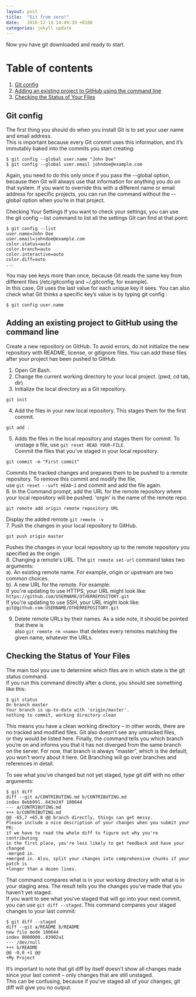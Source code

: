 ```yaml
---
layout: post
title:  "Git from zero!"
date:   2016-12-14 14:49:39 +0100
categories: jekyll update
---
```


Now you have git downloaded and ready to start.

# Table of contents
1. [Git config](#gitconfig)
2. [Adding an existing project to GitHub using the command line](#addproj)
3. [Checking the Status of Your Files](#statuscheck)

## Git config <a name="gitconfig"></a>
The first thing you should do when you install Git is to set your user name and email address.   
This is important because every Git commit uses this information, and it’s immutably baked into the commits you start creating:   

```
$ git config --global user.name "John Doe"     
$ git config --global user.email johndoe@example.com     
```   

Again, you need to do this only once if you pass the --global option, because then Git will always use that information for 
anything you do on that system. If you want to override this with a different name or email address for specific projects, 
you can run the command without the --global option when you’re in that project.

Checking Your Settings
If you want to check your settings, you can use the git config --list command to list all the settings Git can find at that point:  

```
$ git config --list    
user.name=John Doe    
user.email=johndoe@example.com      
color.status=auto     
color.branch=auto     
color.interactive=auto     
color.diff=auto   
...   
```    

You may see keys more than once, because Git reads the same key from different files (/etc/gitconfig and ~/.gitconfig, for example).  
In this case, Git uses the last value for each unique key it sees. You can also check what Git thinks a specific key’s value is by typing git config <key>:   

```
$ git config user.name   
```  


## Adding an existing project to GitHub using the command line <a name="addproj"></a>
Create a new repository on GitHub. To avoid errors, do not initialize the new repository with README, license, 
or gitignore files. You can add these files after your project has been pushed to GitHub. 
1. Open Git Bash.   
2. Change the current working directory to your local project. (pwd, cd tab, dir)   
3. Initialize the local directory as a Git repository.   
```
git init   
```    
4. Add the files in your new local repository. This stages them for the first commit.    
```
git add .   
```    
5. Adds the files in the local repository and stages them for commit. To unstage a file, use `git reset HEAD YOUR-FILE`.   
Commit the files that you've staged in your local repository.   
```
git commit -m "First commit"   
```    
Commits the tracked changes and prepares them to be pushed to a remote repository. To remove this commit and modify the file,   
use `git reset --soft HEAD~1` and commit and add the file again.   
6. In the Command prompt, add the URL for the remote repository where your local repository will be pushed. 'orgin' is the name of the remote repo.   
```
git remote add origin remote repository URL   
```    
Display the added remote `git remote -v`   
7. Push the changes in your local repository to GitHub.   
```
git push origin master   
```    
Pushes the changes in your local repository up to the remote repository you specified as the origin    
8. Changing a remote's URL. The `git remote set-url` command takes two arguments:  
a). An existing remote name. For example, origin or upstream are two common choices.    
b). A new URL for the remote. For example:   
  If you're updating to use HTTPS, your URL might look like: `https://github.com/USERNAME/OTHERREPOSITORY.git`    
  If you're updating to use SSH, your URL might look like: `git@github.com:USERNAME/OTHERREPOSITORY.git`     

9. Delete remote URLs by their names. As a side note, it should be pointed that there is     
also `git remote rm <name>` that deletes every remotes matching the given name, whatever the URLs.    


## Checking the Status of Your Files <a name="statuscheck"></a>
The main tool you use to determine which files are in which state is the git status command.    
If you run this command directly after a clone, you should see something like this:    

```
$ git status   
On branch master   
Your branch is up-to-date with 'origin/master'.    
nothing to commit, working directory clean    
```   

This means you have a clean working directory – in other words, there are no tracked and modified files. Git also doesn’t see any untracked files,    
or they would be listed here. Finally, the command tells you which branch you’re on and informs you that it has not diverged from the same branch     
on the server. For now, that branch is always “master”, which is the default; you won’t worry about it here. Git Branching will go over branches and references in detail.    

To see what you’ve changed but not yet staged, type git diff with no other arguments:     

```
$ git diff   
diff --git a/CONTRIBUTING.md b/CONTRIBUTING.md    
index 8ebb991..643e24f 100644     
--- a/CONTRIBUTING.md    
+++ b/CONTRIBUTING.md     
@@ -65,7 +65,8 @@ branch directly, things can get messy.       
Please include a nice description of your changes when you submit your PR;      
if we have to read the whole diff to figure out why you're contributing    
in the first place, you're less likely to get feedback and have your changed     
-merged in.     
+merged in. Also, split your changes into comprehensive chunks if your patch is    
+longer than a dozen lines.    
```      

That command compares what is in your working directory with what is in your staging area. The result tells you the changes you’ve made that you haven’t yet staged.     
If you want to see what you’ve staged that will go into your next commit, you can use `git diff --staged`. This command compares your staged changes to your last commit:       

```
$ git diff --staged     
diff --git a/README b/README    
new file mode 100644    
index 0000000..03902a1    
--- /dev/null    
+++ b/README    
@@ -0,0 +1 @@    
+My Project    
```    

It’s important to note that git diff by itself doesn’t show all changes made since your last commit – only changes that are still unstaged.      
This can be confusing, because if you’ve staged all of your changes, git diff will give you no output.    

